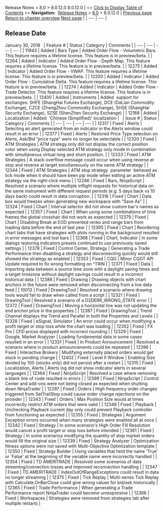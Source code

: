 ﻿
Release Notes > 8.0 > 8.0.12.0
8.0.12.0
| << [Click to Display Table of Contents](8_0_12_0.md) >> **Navigation:**     [Release Notes](release_notes-1.md) > [8.0](8_0-1.md) > 8.0.12.0 | [Previous page](8_0_13_1-1.md) [Return to chapter overview](8_0-1.md) [Next page](8_0_11_1-1.md) |
| --- | --- |
## Release Date
January 30, 2018
 
| Feature # | Status | Category | Comments |
| --- | --- | --- | --- |
| 11943 | Added | Bars Type | Added Order Flow - Volumetric Bars. This feature requires a lifetime license. This feature is in preview/beta. |
| 12264 | Added | Indicator | Added Order Flow - Depth Map. This feature requires a lifetime license. This feature is in preview/beta. |
| 12275 | Added | Indicator | Added Order Flow - VWAP. This feature requires a lifetime license. This feature is in preview/beta. |
| 12200 | Added | Indicator | Added Order Flow - Cumulative Delta. This feature requires a lifetime license. This feature is in preview/beta. |
| 12274 | Added | Indicator | Added Order Flow - Trade Detector. This feature requires a lifetime license. This feature is in preview/beta. |
| 12400 | Added | Instruments | Added  support for exchanges: SHFE (ShangHai Futures Exchange), DCE (DaLian Commodity Exchange), CZCE (ZhengZhou Commodity Exchange), SHSE (ShangHai Security Exchange), SZSE (ShenZhen Security Exchange) |
| 12168 | Added | Localization | Added  'Chinese (Simplified)' localization |
 
| Issue # | Status | Category | Comments |
| --- | --- | --- | --- |
| 12317 | Fixed | Alerts | Selecting an alert generated from an indicator in the Alerts window could result in an error |
| 12377 | Fixed | Alerts | Restored Price Type selection on Alerts, Ask/Bid "price type" were no longer be selectable |
| 12320 | Fixed | ATM Strategies | ATM strategy only did not display the correct position color when using Display selected ATM strategy only mode in combination with simultaneous virtual long and short position. |
| 12333 | Fixed | ATM Strategies | A stack overflow message could occur when using reverse at stop and reverse at target simultaneously on the same ATM strategy |
| 12344 | Fixed | ATM Strategies | ATM stop strategy  parameter  behaved as tick mode when it should have been pip mode when editing an active ATM strategy via the right-click menu |
| 12246 | Fixed | Bars, NinjaScript | Resolved a scenario where multiple inflight requests for historical data on the same instrument with different request periods (e.g. 5 days back vs 10 days back) could result in data corruption. |
| 12316 | Fixed | Chart | Data box would freezes when generating new workspace with "Save As" |
| 12324 | Fixed | Chart | Interval selector did not show custom bar's names as expected |
| 12357 | Fixed | Chart | When using some combinations of time frames the global crosshair did not work as expected |
| 12379 | Fixed | Chart | Disabling Break at EOD prevented renko and range bars from loading data before the end of last year |
| 12395 | Fixed | Chart | Reordering chart tabs that have strategies with plots running in the background resulted in error messages and lost bars |
| 12368 | Fixed | Chart, Indicator | In some dialogs restoring indicators presets continued to use previously saved settings |
| 12378 | Fixed | Control Center, Strategy | Generating a Trade Performance then disabling a strategy and disconnecting quickly would still showed the strategy as enabled |
| 12353 | Fixed | CQG | Minor CQGT API Update required to fix wrong formatting on ^TRIN |
| 12371 | Fixed | Data | Importing data between a source time zone with a daylight saving times and a target timezone without daylight savings could result in a incorrect historical data |
| 12386 | Fixed | Drawing | Drawing objects with chart anchors in the future were removed when disconnecting from a live data feed |
| 10013 | Fixed | DrawingTool | Resolved a scenario where drawing tools would fail to draw when called from a script |
| 12321 | Fixed | DrawingTool | Resolved a scenario of a D2DERR_WRONG_STATE error |
| 12372 | Fixed | DrawingTool | Moving a horizontal line was not updating the end anchor price in the properties |
| 12387 | Fixed | DrawingTool | Trend Channel displays the Trend and Parallel in both the Properties and Levels |
| 12328 | Fixed | eSignal, Simulator | An error could occur when modifying a profit target or stop loss while the chart was loading |
| 12352 | Fixed | FX Pro | CFD prices displayed with incorrect rounding |
| 12329 | Fixed | Google, Market Analyzer | Loading fundamental data in some cases resulted in an error |
| 12331 | Fixed | In Product Announcement | Resolved a scenario where in product announcements could be repeated |
| 12396 | Fixed | Interactive Brokers | Modifying externally placed orders would get stuck in pending change |
| 12402 | Fixed | Level II Window | Enabling Size divided by 100 (stocks only) did not persist after a restart |
| 12315 | Fixed | Localization, Alerts | Alerts log did not show indicator alerts in several languages |
| 12364 | Fixed | NinjaScript | Resolved a case where removing a blank line of code resulted in errors |
| 12399 | Fixed | NinjaScript | Control Center and add-ons were not being closed as expected when shutting down NinjaTrader |
| 12297 | Fixed | Orders | High frequency order changes triggered from SetTrailStop could cause order change rejections on the provider |
| 12343 | Fixed | Orders | Max Position Size would at times incorrectly restrict ATM orders that were valid |
| 12348 | Fixed | Playback | Unchecking Playback current day only could prevent Playback controller from functioning as expected |
| 12355 | Fixed | Strategies | Argument Exception errors occurred when many strategies were enabled all at once |
| 12342 | Fixed | Strategy | In some scenario's High Order Fill Resolution would cancel a profit target or stop loss before intended |
| 12361 | Fixed | Strategy | In some scenarios modifying the quantity of stop market orders would fill the original size |
| 12339 | Fixed | Strategy Analyzer | Optimization fitness options were not saved with Multi-Objective Optimization template |
| 12350 | Fixed | Strategy Builder | Using variables that held the name 'True' or 'False' at the beginning of the variable name were incorrectly handled |
| 12354 | Fixed | TD AMERITRADE | Resolved some scenarios of data streaming/connection losses and improved reconnection handling |
| 12347 | Fixed | TD AMERITRADE | IndexOutOfRangeExceptions could result in data no longer streaming |
| 12375 | Fixed | Tick Replay | Multi-series Tick Replay with Calculate.OnBarClose could give wrong values for bid/ask historically |
| 12365 | Fixed | Trade Performance | When generating a Trade Performance report NinjaTrader could become unresponsive |
| 12366 | Fixed | Workspaces | Strategies were removed from strategies tab after multiple restarts |

